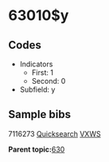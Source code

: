 # 63010$y

## Codes

-   Indicators
    -   First: 1
    -   Second: 0
-   Subfield: y

## Sample bibs

7116273 [Quicksearch](https://search.library.yale.edu/catalog/7116273) [VXWS](http://prodorbis.library.yale.edu:7014/vxws/GetHoldingsService?bibId=7116273)

**Parent topic:**[630](../../tags/630/630.md)

